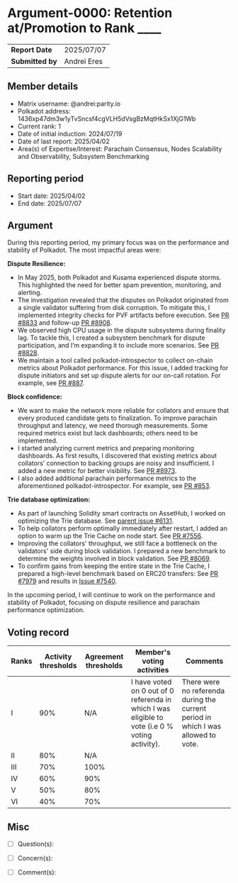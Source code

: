 # Argument-0000: Retention at/Promotion to Rank ____

|                 |                               |
| --------------- | ----------------------------- |
| **Report Date** | 2025/07/07                    |
| **Submitted by**| Andrei Eres                   |


## Member details

- Matrix username: @andrei:parity.io
- Polkadot address: 1436xp47dm3w1yTvSncsf4cgVLH5dVsgBzMqtHkSx1XjG1Wb
- Current rank: 1
- Date of initial induction: 2024/07/19
- Date of last report: 2025/04/02
- Area(s) of Expertise/Interest: Parachain Consensus, Nodes Scalability and Observability, Subsystem Benchmarking


## Reporting period

- Start date: 2025/04/02
- End date: 2025/07/07


## Argument

During this reporting period, my primary focus was on the performance and stability of Polkadot. The most impactful areas were:

**Dispute Resilience:**
- In May 2025, both Polkadot and Kusama experienced dispute storms. This highlighted the need for better spam prevention, monitoring, and alerting.
- The investigation revealed that the disputes on Polkadot originated from a single validator suffering from disk corruption. To mitigate this, I implemented integrity checks for PVF artifacts before execution. See [PR \#8833](https://github.com/paritytech/polkadot-sdk/pull/8833) and follow-up  [PR #8908](https://github.com/paritytech/polkadot-sdk/pull/P8908).
- We observed high CPU usage in the dispute subsystems during finality lag. To tackle this, I created a subsystem benchmark for dispute participation, and I’m expanding it to include more scenarios. See [PR #8828](https://github.com/paritytech/polkadot-sdk/pull/8828).
- We maintain a tool called polkadot-introspector to collect on-chain metrics about Polkadot performance. For this issue, I added tracking for dispute initiators and set up dispute alerts for our on-call rotation. For example, see [PR #887](https://github.com/paritytech/polkadot-introspector/pull/887).

**Block confidence:**
- We want to make the network more reliable for collators and ensure that every produced candidate gets to finalization. To improve parachain throughput and latency, we need thorough measurements. Some required metrics exist but lack dashboards; others need to be implemented.
- I started analyzing current metrics and preparing monitoring dashboards. As first results, I discovered that existing metrics about collators’ connection to backing groups are noisy and insufficient. I added a new metric for better visibility. See [PR #8973](https://github.com/paritytech/polkadot-sdk/pull/8973).
- I also added additional parachain performance metrics to the aforementioned polkadot-introspector. For example, see [PR #853](https://github.com/paritytech/polkadot-introspector/pull/853).

**Trie database optimization:**
- As part of launching Solidity smart contracts on AssetHub, I worked on optimizing the Trie database. See [parent issue #6131](https://github.com/paritytech/polkadot-sdk/issues/6131).
- To help collators perform optimally immediately after restart, I added an option to warm up the Trie Cache on node start. See [PR #7556](https://github.com/paritytech/polkadot-sdk/pull/7556).
- Improving the collators' throughput, we still face a bottleneck on the validators' side during block validation. I prepared a new benchmark to determine the weights involved in block validation. See [PR #8069](https://github.com/paritytech/polkadot-sdk/pull/8069).
- To confirm gains from keeping the entire state in the Trie Cache, I prepared a high-level benchmark based on ERC20 transfers: See [PR #7979](https://github.com/paritytech/polkadot-sdk/pull/7979) and results in [Issue #7540](https://github.com/paritytech/polkadot-sdk/issues/7540#issuecomment-3009015002).

In the upcoming period, I will continue to work on the performance and stability of Polkadot, focusing on dispute resilience and parachain performance optimization.


## Voting record

|  Ranks | Activity thresholds | Agreement thresholds | Member's voting activities | Comments |
|---|---|---|---|---|
|I  |90%   |N/A   | I have voted on 0 out of 0 referenda in which I was eligible to vote (i.e 0 % voting activity). | There were no referenda during the current period in which I was allowed to vote. |
|II |80%   |N/A   |   |  |
|III|70%   |100%  |   |  |
|IV |60%   |90%   |   |  |
|V  |50%   |80%   |   |  |
|VI |40%   |70%   |   |  |


## Misc

- [ ] Question(s): 

- [ ] Concern(s): 

- [ ] Comment(s): 

